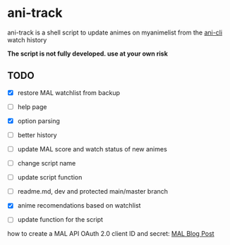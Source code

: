# ani-track
ani-track is a shell script to update animes on myanimelist from the [ani-cli](https://github.com/pystardust/ani-cli/tree/master) watch history

**The script is not fully developed. use at your own risk**

## TODO
- [x] restore MAL watchlist from backup
- [ ] help page
- [x] option parsing
- [ ] better history
- [ ] update MAL score and watch status of new animes
- [ ] change script name
- [ ] update script function
- [ ] readme.md, dev and protected main/master branch
- [x] anime recomendations based on watchlist
- [ ] update function for the script




how to create a MAL API OAuth 2.0 client ID and secret: [MAL Blog Post](https://myanimelist.net/blog.php?eid=835707)
